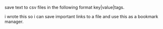 save text to csv files in the following format
key|value|tags.

i wrote this so i can save important links to a file 
and use this as a bookmark manager.
